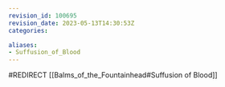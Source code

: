 ```yaml
---
revision_id: 100695
revision_date: 2023-05-13T14:30:53Z
categories:

aliases:
- Suffusion_of_Blood
---
```


#REDIRECT [[Balms_of_the_Fountainhead#Suffusion of Blood]]
